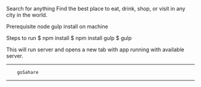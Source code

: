 Search for anything
Find the best place to eat, drink, shop, or visit in any city in the world.

Prerequisite
  node gulp install on machine

Steps to run 
$ npm install
$ npm install gulp
$ gulp 

This will run server and opens a new tab with app running with available server.

************************************
        goSahare
************************************
